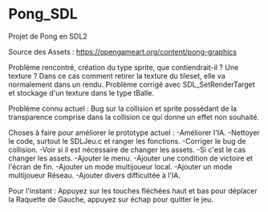 # Pong_SDL
Projet de Pong en SDL2

Source des Assets : https://opengameart.org/content/pong-graphics

Problème rencontré, création du type sprite, que contiendrait-il ? Une texture ? Dans ce cas comment retirer la texture du tileset, elle va normalement dans un rendu.
Problème corrigé avec SDL_SetRenderTarget et stockage d'un texture dans le type tBalle.


Problème connu actuel : Bug sur la collision et sprite possédant de la transparence comprise dans la collision ce qui donne un effet non souhaité.

Choses à faire pour améliorer le prototype actuel :
-Améliorer l'IA.
-Nettoyer le code, surtout le SDLJeu.c et ranger les fonctions.
-Corriger le bug de collision.
-Voir si il est nécessaire de changer les assets.
-Si c'est le cas changer les assets.
-Ajouter le menu.
-Ajouter une condition de victoire et l'écran de fin.
-Ajouter un mode multijoueur local.
-Ajouter un mode multijoueur Réseau.
-Ajouter divers difficultée à l'IA.

Pour l'instant : 
Appuyez sur les touches fléchées haut et bas pour déplacer la Raquette de Gauche, appuyez sur échap pour quitter le jeu.